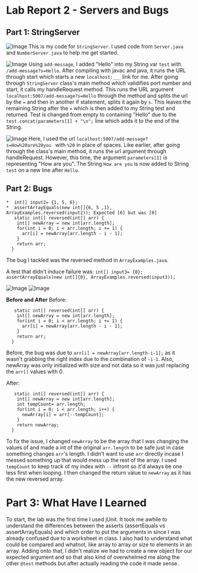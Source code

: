 # Lab Report 2 - Servers and Bugs
## Part 1: StringServer
![Image](https://cdn.discordapp.com/attachments/368995972975558656/1069832195893645332/Screen_Shot_2023-01-30_at_8.10.46_PM.png)
This is my code for `StringServer`. I used code from `Server.java` and `NumberServer.java` to help me get started.

![Image](https://cdn.discordapp.com/attachments/368995972975558656/1069832195298050068/Screen_Shot_2023-01-30_at_8.10.22_PM.png)
Using `add-message`, I added "Hello" into my String var `test` with `/add-message?s=Hello`. After compiling with javac and java, it runs the URL through start which starts a new `localhost:___` link for me.  After going through `StringServer` class's main method which validifies port number and start, it calls my handleRequest method. This runs the URL argument `localhost:5007/add-message?s=Hello` through the method and splits the url by the `=` and then in another if statement, splits it again by `s`. This leaves the remaining String after the `=` which is then added to my String test and returned. Test is changed from empty to containing "Hello" due to the `test.concat(parameters[1] + "\n";` line which adds it to the end of the String. 

![Image](https://cdn.discordapp.com/attachments/368995972975558656/1069832195562287156/Screen_Shot_2023-01-30_at_8.10.31_PM.png)
Here, I used the url `localhost:5007/add-message?s=How%20are%20you ` with ` %20 ` in place of spaces. Like earlier, after going through the class's main method, it runs the url argument through handleRequest. However, this time, the argument ` parameters[1] ` is representing "How are you". The String `How are you` is now added to String `test` on a new line after `Hello`. 

## Part 2: Bugs
```
*  int[] input2= {1, 5, 6};
*  assertArrayEquals(new int[]{6, 5 ,1}, ArrayExamples.reversed(input2)); Expected [6] but was [0]
   static int[] reversed(int[] arr) {
    int[] newArray = new int[arr.length];
    for(int i = 0; i < arr.length; i += 1) {
      arr[i] = newArray[arr.length - i - 1];
    }
    return arr;
  }
```
 
The bug I tackled was the reversed method in `ArrayExamples.java`. 

A test that didn't induce failure was:
`int[] input3= {0};`
`assertArrayEquals(new int[]{0}, ArrayExamples.reversed(input3));`
 
 ![Image](https://cdn.discordapp.com/attachments/368995972975558656/1069841421516939264/Screen_Shot_2023-01-30_at_8.45.40_PM.png)
 ![Image](https://cdn.discordapp.com/attachments/368995972975558656/1069841421760221226/Screen_Shot_2023-01-30_at_8.46.39_PM.png)
 
**Before and After**
Before:
```
   static int[] reversed(int[] arr) {
    int[] newArray = new int[arr.length];
    for(int i = 0; i < arr.length; i += 1) {
      arr[i] = newArray[arr.length - i - 1];
    }
    return arr;
  }
```
 Before, the bug was due to `arr[i] = newArray[arr.length-i-1];` as it wasn't grabbing the right index due to the combination of `-i-1`. Also, newArray was  only initialized with size and not data so it was just replacing the `arr[]` values with 0. 

After:
```
   static int[] reversed(int[] arr) {
    int[] newArray = new int[arr.length];
    int tempCount= arr.length;
    for(int i = 0; i < arr.length; i++) {
      newArray[i] = arr[--tempCount];
    }
    return newArray;
  }
```
  To fix the issue, I changed `newArray` to be the array that I was changing the values of and made a int of the original `arr.length` to be safe just in case something changes `arr`'s length. I didn't want to use `arr` directly incase I messed something up that would mess up the rest of the array. I used `tempCount` to keep track of my index with `--` infront so it'd always be one less first when looping. I then changed the return value to `newArray` as it has the new reversed array. 
  
# Part 3: What Have I Learned

To start, the lab was the first time I used jUnit. It took me awhile to understand the differences between the asserts (assertEquals vs assertArrayEquals) and which order to put the arguments in since I was already confused due to a worksheet in class. I also had to understand what could be compared and whatnot, like array to array or size to elements in an array. Adding onto that, I didn't realize we had to create a new object for our expected argument and so that also kind of overwhelmed me along the other `@test` methods but after actually reading the code it made sense.
 
